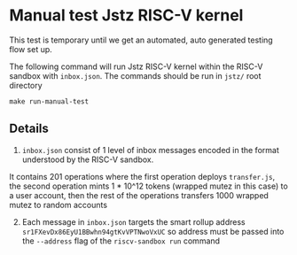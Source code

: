 # Manual test Jstz RISC-V kernel

This test is temporary until we get an automated, auto generated testing flow set up.

The following command will run Jstz RISC-V kernel within the RISC-V sandbox with `inbox.json`. The commands should be run in `jstz/` root directory

```
make run-manual-test
```

## Details

1. `inbox.json` consist of 1 level of inbox messages encoded in the format understood by the RISC-V sandbox.

It contains 201 operations where the first operation deploys `transfer.js`, the second operation mints 1 \* 10^12 tokens (wrapped mutez in this case) to a user account, then the rest of the operations transfers 1000 wrapped mutez to random accounts

2. Each message in `inbox.json` targets the smart rollup address `sr1FXevDx86EyU1BBwhn94gtKvVPTNwoVxUC` so address must be passed into the `--address` flag of the `riscv-sandbox run` command

